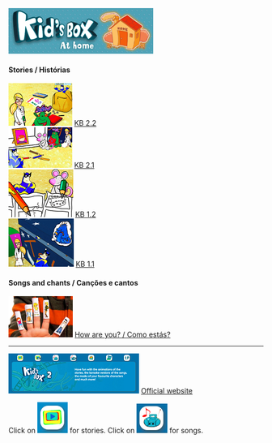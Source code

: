 ![kbah2](/images/kbah2.PNG)

#### Stories / Histórias
[![kb2st2](/images/kb2st2.PNG)](https://www.youtube.com/watch?v=AbDqoRjycB8) [KB 2.2](https://www.youtube.com/watch?v=AbDqoRjycB8)  
[![kb2st1](/images/kb2st1.PNG)](https://www.youtube.com/watch?v=_DKEZDkQgwc) [KB 2.1](https://www.youtube.com/watch?v=_DKEZDkQgwc)  
[![kb1st2](/images/kb1st2.PNG)](https://www.youtube.com/watch?v=p7cA19q52U0) [KB 1.2](https://www.youtube.com/watch?v=p7cA19q52U0)  
[![kb1st1](/images/kb1st1.PNG)](https://www.youtube.com/watch?v=Xy6xNFwKBPI) [KB 1.1](https://www.youtube.com/watch?v=Xy6xNFwKBPI)  

#### Songs and chants / Canções e cantos
[![hays](/images/hays.PNG)](https://www.youtube.com/watch?v=LxhOv3KnfA8) [How are you? / Como estás?](https://www.youtube.com/watch?v=LxhOv3KnfA8)  


***

[![kb2ban](/images/kb2ban.PNG)](http://www.kidsboxapps.es/kb2.php) [Official website](http://www.kidsboxapps.es/kb2.php)  

Click on ![kb2stic](/images/kb2stic.PNG) for stories. Click on ![kb2soic](/images/kb2soic.PNG) for songs.
